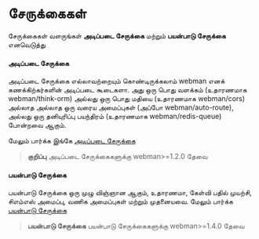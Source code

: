 # சேருக்கைகள்
சேருக்கைகள் வளருங்கள் **அடிப்படை சேருக்கை** மற்றும் **பயன்பாடு சேருக்கை** எனவெடுத்து

#### அடிப்படை சேருக்கை
அடிப்படை சேருக்கை எல்லாவற்றையும் கொண்டிருக்கலாம் webman எனக் கணக்கிற்கர்களின் அடிப்படை கூடைகளா. அது ஒரு பொது வளக்கம் (உதாரணமாக webman/think-orm) அல்லது ஒரு பொது மதியை (உதாரணமாக webman/cors) அல்லாத அல்லாத ஒரு வரைய அமைப்புகள் (அப்போ webman/auto-route), அல்லது ஒரு தனியுரிப்பு பயந்திரம் (உதாரணமாக webman/redis-queue) போன்றவை ஆகும்.

மேலும் பார்க்க இங்கே [அடிப்படை சேருக்கை](plugin/base.md)

> **குறிப்பு**
> அடிப்படை சேருக்கைகளுக்கு webman>=1.2.0 தேவை

#### பயன்பாடு சேருக்கை
பயன்பாடு சேருக்கை ஒரு முழு விஞ்ஞான ஆகும், உதாரணமா, கேள்வி பதில் முயற்சி, சிஎம்எஸ் அமைப்பு, வணிக அமைப்புகள் மற்றும் முதனையவை.
மேலும் பார்க்க [பயன்பாடு சேருக்கை](app/app.md)

> **பயன்பாடு சேருக்கை**
> பயன்பாடு சேருக்கைகளுக்கு webman>=1.4.0 தேவை
